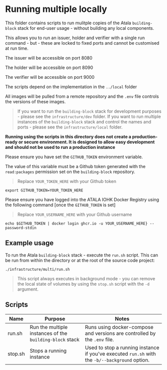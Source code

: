 # Running multiple locally

This folder contains scripts to run mulitple copies of the Atala `building-block` stack for end-user usage - without building any local components.

This allows you to run an issuer, holder and verifier with a single run command - but - these are locked to fixed ports and cannot be customised at run time.

The issuer will be accessible on port 8080

The holder will be accessible on port 8090

The verifier will be accessible on port 9000

The scripts depend on the implementation in the `../local` folder

All images will be pulled from a remote repository and the `.env` file controls the versions of these images.

> If you want to run the `building-block` stack for development purposes - please see the `infrastructure/dev` folder.
> If you want to run multiple instances of the `building-block` stack and control the names and ports - please see the `infrastructure/local` folder.

**Running using the scripts in this directory does not create a production-ready or secure environment. It is designed to allow easy development and should not be used to run a production instance**

Please ensure you have set the `GITHUB_TOKEN` environment variable.

The value of this variable must be a Github token generated with the  `read:packages` permission set on the `building-block` repository.

> Replace `YOUR_TOKEN_HERE` with your Github token

```
export GITHUB_TOKEN=YOUR_TOKEN_HERE
```

Please ensure you have logged into the ATALA IOHK Docker Registry using the following command [once the `GITHUB_TOKEN` is set]

> Replace `YOUR_USERNAME_HERE` with your Github username

```
echo $GITHUB_TOKEN | docker login ghcr.io -u YOUR_USERNAME_HERE} --password-stdin
```

## Example usage

To run the Atala `building-block` stack - execute the `run.sh` script. This can be run from within the directory or at the root of the source code project:

`./infrastructure/multi/run.sh`

> This script always executes in background mode - you can remove the local state of volumes by using the `stop.sh` script with the `-d` argument.

## Scripts

| Name    | Purpose                                                  | Notes                                                                                          |
|---------|----------------------------------------------------------|------------------------------------------------------------------------------------------------|
| run.sh  | Run the multiple instances of the `building-block` stack | Runs using docker-compose and versions are controlled by the `.env` file.                      |
| stop.sh | Stops a running instance                                 | Used to stop a running instance if you've executed `run.sh` with the `-b/--background` option. |
